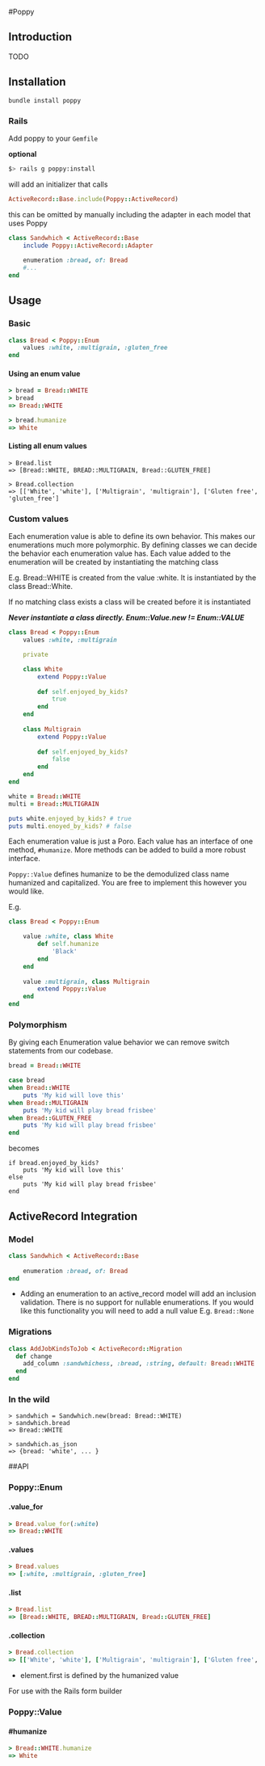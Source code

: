 #Poppy

## Introduction
TODO

## Installation

``` bundle install poppy ```

### Rails
Add poppy to your `Gemfile`

**optional**

```bash
$> rails g poppy:install
```

will add an initializer that calls

```ruby
ActiveRecord::Base.include(Poppy::ActiveRecord)
``` 

this can be omitted by manually including the adapter in each model that uses Poppy

```ruby
class Sandwhich < ActiveRecord::Base
	include Poppy::ActiveRecord::Adapter
	
	enumeration :bread, of: Bread
	#...
end
```

## Usage


### Basic
```ruby
class Bread < Poppy::Enum
	values :white, :multigrain, :gluten_free
end
```

#### Using an enum value
```ruby
> bread = Bread::WHITE
> bread 
=> Bread::WHITE

> bread.humanize
=> White
```


#### Listing all enum values
```
> Bread.list
=> [Bread::WHITE, BREAD::MULTIGRAIN, Bread::GLUTEN_FREE]

> Bread.collection
=> [['White', 'white'], ['Multigrain', 'multigrain'], ['Gluten free', 'gluten_free']
```

### Custom values
Each enumeration value is able to define its own behavior. This makes our enumerations much more polymorphic. By defining classes we can decide the behavior each enumeration value has. Each value added to the enumeration will be created by instantiating the matching class 

E.g. Bread::WHITE is created from the value :white. It is instantiated by the class Bread::White.

If no matching class exists a class will be created before it is instantiated

***Never instantiate a class directly. Enum::Value.new != Enum::VALUE***


```ruby
class Bread < Poppy::Enum
	values :white, :multigrain

	private

	class White
		extend Poppy::Value
		
		def self.enjoyed_by_kids?
			true
		end
	end
	
	class Multigrain
		extend Poppy::Value
		
		def self.enjoyed_by_kids?
			false
		end
	end
end

white = Bread::WHITE
multi = Bread::MULTIGRAIN

puts white.enjoyed_by_kids? # true
puts multi.enoyed_by_kids? # false

```

Each enumeration value is just a Poro. Each value has an interface of one method, `#humanize`. More methods can be added to build a more robust interface.

`Poppy::Value` defines humanize to be the demodulized class name humanized and capitalized. You are free to implement this however you would like.

E.g.

```ruby
class Bread < Poppy::Enum

	value :white, class White
		def self.humanize
			'Black'
		end
	end
	
	value :multigrain, class Multigrain
		extend Poppy::Value
	end
end

```

### Polymorphism


By giving each Enumeration value behavior we can remove switch statements from our codebase.

```ruby
bread = Bread::WHITE

case bread
when Bread::WHITE
	puts 'My kid will love this'
when Bread::MULTIGRAIN
	puts 'My kid will play bread frisbee'
when Bread::GLUTEN_FREE
	puts 'My kid will play bread frisbee'
end

```

becomes

```
if bread.enjoyed_by_kids?
	puts 'My kid will love this'
else
	puts 'My kid will play bread frisbee'
end
```

## ActiveRecord Integration

### Model
```ruby
class Sandwhich < ActiveRecord::Base
	
	enumeration :bread, of: Bread
end
```
* Adding an enumeration to an active_record model will add an inclusion validation. There is no support for nullable enumerations. If you would like this functionality you will need to add a null value
E.g. ` Bread::None `

### Migrations

```ruby
class AddJobKindsToJob < ActiveRecord::Migration
  def change
    add_column :sandwhichess, :bread, :string, default: Bread::WHITE
  end
end
```

### In the wild

```
> sandwhich = Sandwhich.new(bread: Bread::WHITE)
> sandwhich.bread
=> Bread::WHITE

> sandwhich.as_json 
=> {bread: 'white', ... }
```

##API

### Poppy::Enum
#### .value_for

```ruby
> Bread.value_for(:white)
=> Bread::WHITE
```

#### .values

```ruby
> Bread.values
=> [:white, :multigrain, :gluten_free]
```

#### .list

```ruby
> Bread.list
=> [Bread::WHITE, BREAD::MULTIGRAIN, Bread::GLUTEN_FREE]
```

#### .collection
```ruby
> Bread.collection
=> [['White', 'white'], ['Multigrain', 'multigrain'], ['Gluten free', 'gluten_free']
```
* element.first is defined by the humanized value

For use with the Rails form builder

### Poppy::Value

#### #humanize
```ruby
> Bread::WHITE.humanize
=> White 
```